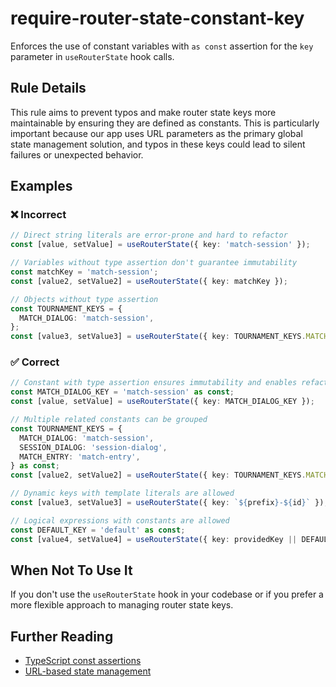 # require-router-state-constant-key

Enforces the use of constant variables with `as const` assertion for the `key` parameter in `useRouterState` hook calls.

## Rule Details

This rule aims to prevent typos and make router state keys more maintainable by ensuring they are defined as constants. This is particularly important because our app uses URL parameters as the primary global state management solution, and typos in these keys could lead to silent failures or unexpected behavior.

## Examples

### ❌ Incorrect

```ts
// Direct string literals are error-prone and hard to refactor
const [value, setValue] = useRouterState({ key: 'match-session' });

// Variables without type assertion don't guarantee immutability
const matchKey = 'match-session';
const [value2, setValue2] = useRouterState({ key: matchKey });

// Objects without type assertion
const TOURNAMENT_KEYS = {
  MATCH_DIALOG: 'match-session',
};
const [value3, setValue3] = useRouterState({ key: TOURNAMENT_KEYS.MATCH_DIALOG });
```

### ✅ Correct

```ts
// Constant with type assertion ensures immutability and enables refactoring
const MATCH_DIALOG_KEY = 'match-session' as const;
const [value, setValue] = useRouterState({ key: MATCH_DIALOG_KEY });

// Multiple related constants can be grouped
const TOURNAMENT_KEYS = {
  MATCH_DIALOG: 'match-session',
  SESSION_DIALOG: 'session-dialog',
  MATCH_ENTRY: 'match-entry',
} as const;
const [value2, setValue2] = useRouterState({ key: TOURNAMENT_KEYS.MATCH_DIALOG });

// Dynamic keys with template literals are allowed
const [value3, setValue3] = useRouterState({ key: `${prefix}-${id}` });

// Logical expressions with constants are allowed
const DEFAULT_KEY = 'default' as const;
const [value4, setValue4] = useRouterState({ key: providedKey || DEFAULT_KEY });
```

## When Not To Use It

If you don't use the `useRouterState` hook in your codebase or if you prefer a more flexible approach to managing router state keys.

## Further Reading

- [TypeScript const assertions](https://www.typescriptlang.org/docs/handbook/release-notes/typescript-3-4.html#const-assertions)
- [URL-based state management](https://reactrouter.com/web/guides/quick-start)
